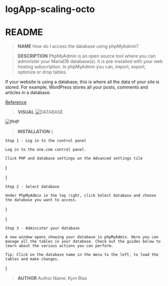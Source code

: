 # logApp-scaling-octo
 # README

 > **NAME**
How do I access the database using phpMyAdmin?

 > **DESCRIPTION**
PhpMyAdmin is an open source tool where you can administer your MariaDB database(s). It is pre-installed with your web hosting subscription. In phpMyAdmin you can, import, export, optimize or drop tables.

If your website is using a database, this is where all the data of your site is stored. For example, WordPress stores all your posts, comments and articles in a database.

[Reference](https://help.one.com/hc/en-us/articles/115005585509-How-do-I-access-the-database-using-phpMyAdmin-)


  > **VISUAL**
![DATABASE](https://help.one.com/hc/article_attachments/360012325978/cp-php-database-settings.png)

![PHP](https://help.one.com/hc/article_attachments/360012325998/click-database-name.png)

  > **INSTALLATION**
{

    Step 1 - Log in to the control panel

    Log in to the one.com control panel.

    Click PHP and database settings on the Advanced settings tile
}

{

    Step 2 - Select database

    Under PhpMyAdmin in the top right, click Select database and choose the database you want to access.
}

{

    Step 3 - Administer your database

    A new window opens showing your database in phpMyAdmin. Here you can manage all the tables in your database. Check out the guides below to learn about the various actions you can perform.

    Tip: Click on the database name in the menu to the left, to load the tables and make changes.
}
> **AUTHOR**
Author Name: Kym Blas


